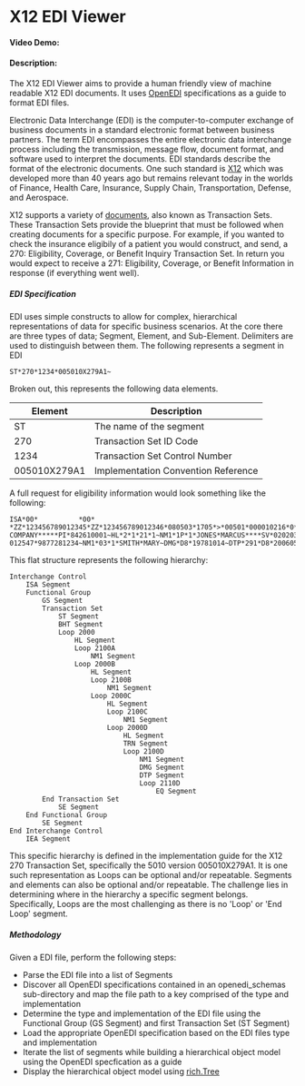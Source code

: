# X12 EDI Viewer
#### Video Demo:  <URL HERE>
#### Description:
The X12 EDI Viewer aims to provide a human friendly view of machine readable X12 EDI documents. It uses [OpenEDI](https://github.com/EdiNation/OpenEDI-Specification) specifications as a guide to format EDI files.

Electronic Data Interchange (EDI) is the computer-to-computer exchange of business documents in a standard electronic format between business partners. The term EDI encompasses the entire electronic data interchange process including the transmission, message flow, document format, and software used to interpret the documents. EDI standards describe the format of the electronic documents. One such standard is [X12](https://x12.org/) which was developed more than 40 years ago but remains relevant today in the worlds of Finance, Health Care, Insurance, Supply Chain, Transportation, Defense, and Aerospace. 

X12 supports a variety of [documents](https://en.wikipedia.org/wiki/X12_Document_List), also known as Transaction Sets. These Transaction Sets provide the blueprint that must be followed when creating documents for a specific purpose. For example, if you wanted to check the insurance eligibily of a patient you would construct, and send, a 270: Eligibility, Coverage, or Benefit Inquiry Transaction Set. In return you would expect to receive a 271: Eligibility, Coverage, or Benefit Information in response (if everything went well).

##### EDI Specification
EDI uses simple constructs to allow for complex, hierarchical representations of data for specific business scenarios. At the core there are three types of data; Segment, Element, and Sub-Element. Delimiters are used to distinguish between them. The following represents a segment in EDI

```
ST*270*1234*005010X279A1~
```

Broken out, this represents the following data elements.

|Element|Description|
|-------|-----------|
|ST|The name of the segment|
|270|Transaction Set ID Code|
|1234|Transaction Set Control Number|
|005010X279A1|Implementation Convention Reference|

A full request for eligibility information would look something like the following:

```
ISA*00*          *00*          *ZZ*123456789012345*ZZ*123456789012346*080503*1705*>*00501*000010216*0*T*:~GS*HS*1234567890*1234567890*20080503*1705*20213*X*005010X279A1~ST*270*1235*005010X279A1~BHT*0022*13*10001235*20060501*1320~HL*1**20*1~NM1*PR*2*ABC COMPANY*****PI*842610001~HL*2*1*21*1~NM1*1P*1*JONES*MARCUS****SV*0202034~HL*3*2*22*1~NM1*IL*1******MI*11122333301~HL*4*3*23*0~TRN*1*93175-012547*9877281234~NM1*03*1*SMITH*MARY~DMG*D8*19781014~DTP*291*D8*20060501~EQ*30~SE*15*1235~GE*1*20213~IEA*1*000010216~
```


This flat structure represents the following hierarchy:

```
Interchange Control
    ISA Segment
    Functional Group 
        GS Segment
        Transaction Set 
            ST Segment
            BHT Segment
            Loop 2000
                HL Segment
                Loop 2100A
                    NM1 Segment
                Loop 2000B
                    HL Segment
                    Loop 2100B
                        NM1 Segment
                    Loop 2000C
                        HL Segment
                        Loop 2100C
                            NM1 Segment
                        Loop 2000D
                            HL Segment
                            TRN Segment
                            Loop 2100D
                                NM1 Segment
                                DMG Segment
                                DTP Segment
                                Loop 2110D
                                    EQ Segment
        End Transaction Set
            SE Segment
    End Functional Group
        SE Segment
End Interchange Control
    IEA Segment

```

This specific hierarchy is defined in the implementation guide for the X12 270 Transaction Set, specifically the 5010 version 005010X279A1. It is one such representation as Loops can be optional and/or repeatable. Segments and elements can also be optional and/or repeatable. The challenge lies in determining where in the hierarchy a specific segment belongs. Specifically, Loops are the most challenging as there is no 'Loop' or 'End Loop' segment.

##### Methodology
Given a EDI file, perform the following steps:

- Parse the EDI file into a list of Segments
- Discover all OpenEDI specifications contained in an openedi_schemas sub-directory and map the file path to a key comprised of the type and implementation
- Determine the type and implementation of the EDI file using the Functional Group (GS Segment) and first Transaction Set (ST Segment)
- Load the appropriate OpenEDI specification based on the EDI files type and implementation
- Iterate the list of segments while building a hierarchical object model using the OpenEDI specfication as a guide
- Display the hierarchical object model using [rich.Tree](https://rich.readthedocs.io/en/stable/tree.html)
